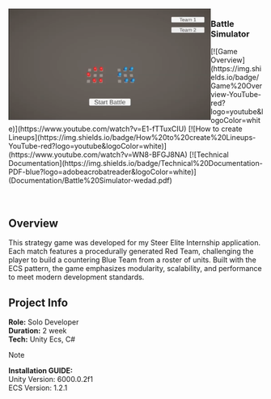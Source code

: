 <!-- PROJECT LOGO -->
<div>
<h3><img align="left" width="400" height="220" src="BS.png"> <br/> Battle Simulator
</div>   
[![Game Overview](https://img.shields.io/badge/Game%20Overview-YouTube-red?logo=youtube&logoColor=white)](https://www.youtube.com/watch?v=E1-fTTuxCIU)  
[![How to create Lineups](https://img.shields.io/badge/How%20to%20create%20Lineups-YouTube-red?logo=youtube&logoColor=white)](https://www.youtube.com/watch?v=WN8-BFGJ8NA)  
[![Technical Documentation](https://img.shields.io/badge/Technical%20Documentation-PDF-blue?logo=adobeacrobatreader&logoColor=white)](Documentation/Battle%20Simulator-wedad.pdf)
</h3>   
</div>   

<br/>
<br/>
<br/>

## Overview
This strategy game was developed for my Steer Elite Internship application. Each match features a procedurally generated Red Team, challenging the player to build a countering Blue Team from a roster of units. Built with the ECS pattern, the game emphasizes modularity, scalability, and performance to meet modern development standards.

## Project Info
**Role:** Solo Developer 
<br/>
**Duration:** 2 week
<br/>
**Tech:** Unity Ecs, C#  

> [!NOTE]
> **Installation GUIDE:**
> <br/>
> Unity Version: 6000.0.2f1
> <br/>
> ECS Version: 1.2.1


